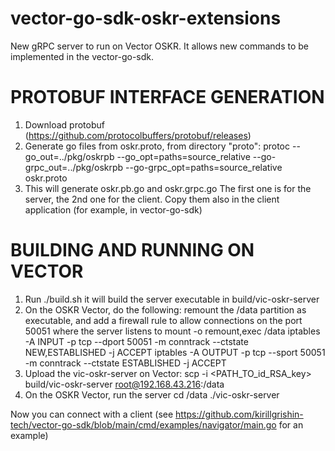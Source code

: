 # vector-go-sdk-oskr-extensions
New gRPC server to run on Vector OSKR. It allows new commands to be implemented in the vector-go-sdk.

# PROTOBUF INTERFACE GENERATION
1. Download protobuf (https://github.com/protocolbuffers/protobuf/releases)
2. Generate go files from oskr.proto, from directory "proto":
   protoc --go_out=../pkg/oskrpb --go_opt=paths=source_relative --go-grpc_out=../pkg/oskrpb --go-grpc_opt=paths=source_relative oskr.proto
3. This will generate oskr.pb.go and oskr.grpc.go
   The first one is for the server, the 2nd one for the client. Copy them also in the client application (for example, 
   in vector-go-sdk)

# BUILDING AND RUNNING ON VECTOR
1. Run ./build.sh it will build the server executable in build/vic-oskr-server
2. On the OSKR Vector, do the following: remount the /data partition as executable, and add a firewall rule to allow
   connections on the port 50051 where the server listens to
   mount -o remount,exec /data
   iptables -A INPUT -p tcp --dport 50051 -m conntrack --ctstate NEW,ESTABLISHED -j ACCEPT
   iptables -A OUTPUT -p tcp --sport 50051 -m conntrack --ctstate ESTABLISHED -j ACCEPT
3. Upload the vic-oskr-server on Vector:
   scp -i <PATH_TO_id_RSA_key> build/vic-oskr-server root@192.168.43.216:/data
4. On the OSKR Vector, run the server
   cd /data
   ./vic-oskr-server

Now you can connect with a client (see https://github.com/kirillgrishin-tech/vector-go-sdk/blob/main/cmd/examples/navigator/main.go
for an example)
